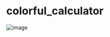 # colorful_calculator
![image](https://github.com/AbhayGupta91/colorful_calculator/assets/135421998/640c9e5c-3cc3-403d-9213-19cafd62d91d)
